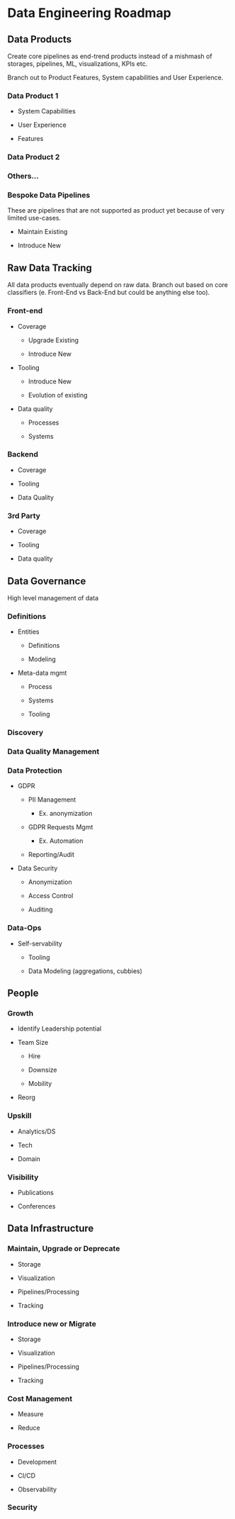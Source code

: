 #  **Data Engineering Roadmap**


## **Data Products**

Create core pipelines as end-trend products instead of a mishmash of storages, pipelines, ML, visualizations, KPIs etc.   

Branch out to Product Features, System capabilities and User Experience.

### Data Product 1

- System Capabilities

- User Experience

- Features

### Data Product 2

### Others...

### Bespoke Data Pipelines

These are pipelines that are not supported as product yet because of very limited use-cases. 

- Maintain Existing

- Introduce New

## Raw Data Tracking

All data products eventually depend on raw data. Branch out based on core classifiers (e. Front-End vs Back-End but could be anything else too).

### Front-end

- Coverage

	- Upgrade Existing

	- Introduce New

- Tooling

	- Introduce New

	- Evolution of existing

- Data quality

	- Processes

	- Systems

### Backend

- Coverage

- Tooling

- Data Quality

### 3rd Party 

- Coverage

- Tooling

- Data quality

## Data Governance

High level management of data

### Definitions

- Entities

	- Definitions

	- Modeling

- Meta-data mgmt

	- Process

	- Systems

	- Tooling

### Discovery

### Data Quality Management

### Data Protection

- GDPR

	- PII Management

		- Ex. anonymization

	- GDPR Requests Mgmt

		- Ex. Automation

	- Reporting/Audit

- Data Security

	- Anonymization

	- Access Control

	- Auditing

### Data-Ops

- Self-servability

	- Tooling

	- Data Modeling (aggregations, cubbies)

## People

### Growth

- Identify Leadership potential

- Team Size

	- Hire

	- Downsize

	- Mobility

- Reorg

### Upskill

- Analytics/DS

- Tech

- Domain

### Visibility

- Publications

- Conferences

## Data Infrastructure

### Maintain, Upgrade or Deprecate

- Storage

- Visualization

- Pipelines/Processing

- Tracking

### Introduce new or Migrate

- Storage

- Visualization

- Pipelines/Processing

- Tracking

### Cost Management

- Measure

- Reduce

### Processes

- Development

- CI/CD

- Observability

### Security

